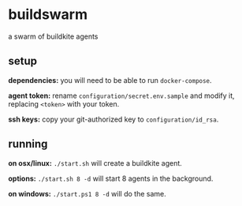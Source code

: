 # buildswarm
a swarm of buildkite agents

## setup
**dependencies:** you will need to be able to run `docker-compose`.

**agent token:** rename `configuration/secret.env.sample` and
modify it, replacing `<token>` with your token.

**ssh keys:** copy your git-authorized key to `configuration/id_rsa`.


## running
**on osx/linux:** `./start.sh` will create a buildkite agent.

**options:** `./start.sh 8 -d` will start 8 agents in the background.

**on windows:** `./start.ps1 8 -d` will do the same.
